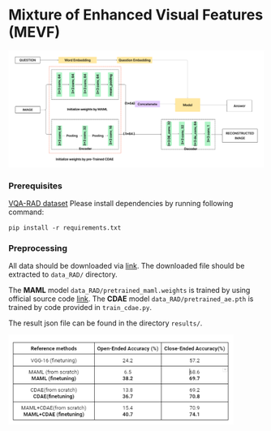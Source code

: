 # Mixture of Enhanced Visual Features (MEVF)

![Overview of bilinear attention networks](misc/Diagram_vqa_final.png)

### Prerequisites

[VQA-RAD dataset](https://www.nature.com/articles/sdata2018251#data-citations)
Please install dependencies by running following command:
```
pip install -r requirements.txt
```

### Preprocessing

All data should be downloaded via [link](https://vision.aioz.io/f/777a3737ee904924bf0d/?dl=1). The downloaded file should be extracted to `data_RAD/` directory.

The **MAML** model `data_RAD/pretrained_maml.weights` is trained by using official source code [link](https://github.com/cbfinn/maml).
The **CDAE** model `data_RAD/pretrained_ae.pth` is trained by code provided in `train_cdae.py`. 

The result json file can be found in the directory `results/`.

![Accuracy of the model with different customisations](misc/results_vqa.png)
